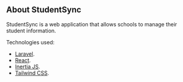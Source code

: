 ## About StudentSync

StudentSync is a web application that allows schools to manage their student information.

Technologies used:
- [Laravel](https://laravel.com/).
- [React](https://react.dev/).
- [Inertia JS](https://inertiajs.com/).
- [Tailwind CSS](https://tailwindcss.com/).